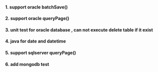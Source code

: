 #### 1. support oracle batchSave()

#### 2. support oracle queryPage() 

#### 3. unit test for oracle database , can not execute delete table if it exist

#### 4. java for date and datetime

#### 5. support sqlserver queryPage()

#### 6. add mongodb test

